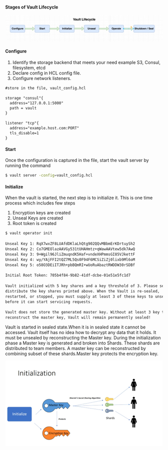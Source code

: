 #### Stages of Vault Lifecycle

   ![Vault_Life](images/Vault_Lifecycle.png)

#### Configure 
1.  Identify the storage backend that meets your need example S3, Consul, filesystem, etcd
2.  Declare config in HCL config file.
3.  Configure network listeners.  

```hcl
#store in the file, vault_config.hcl
  
storage "consul"{
  address="127.0.0.1:5000"
  path = vault
}

listener "tcp"{
  address="example.host.com:PORT"
  tls_disable=1
}
```   

#### Start
Once the configuration is captured in the file, start the vault server by running the command
```bash
$ vault server -config=vault_config.hcl
```

#### Initialize
When the vault is started, the next step is to initialize it. This is one time process which includes few steps
   1. Encryption keys are created
   2. Unseal Keys are created
   3. Root token is created
```bash
$ vault operator init
    
Unseal Key 1: RqX7wxZF8LUAfdDKlaLhQtg902QQvMBbmErKDrtuySh2
Unseal Key 2: Co7GMEOlazAAVGy531tUHAHmtz+qWawAAVtew5dk7AwQ
Unseal Key 3: 9+Wgil96JliZmuqndK5Haf+vndeXHPmmsGI85VJkettF
Unseal Key 4: wy/YAjFFI2tQZ7ML5Qs0F94F6MCSiZiZj0lixb9Ml6oM
Unseal Key 5: o58O3DEiITJRh+pbBQmRI+wUoRuAbaztRWDDW30rSDBf
    
Initial Root Token: 705b4f84-9b82-41df-dcbe-01e51e5fc1d7
    
Vault initialized with 5 key shares and a key threshold of 3. Please securely
distribute the key shares printed above. When the Vault is re-sealed,
restarted, or stopped, you must supply at least 3 of these keys to unseal it
before it can start servicing requests.
    
Vault does not store the generated master key. Without at least 3 key to
reconstruct the master key, Vault will remain permanently sealed!
``` 
    
Vault is started in sealed state.When it is in sealed state it cannot be accessed.
Vault itself has no idea how to decrypt any data that it holds. It must be unsealed by reconstructing the Master key.
During the initialization phase a Master key is generated and broken into Shards.
These shards are distributed to team members.
A master key can be reconstructed by combining subset of these shards.Master key protects the encryption key.
    
   ![init](images/initialize.png)

